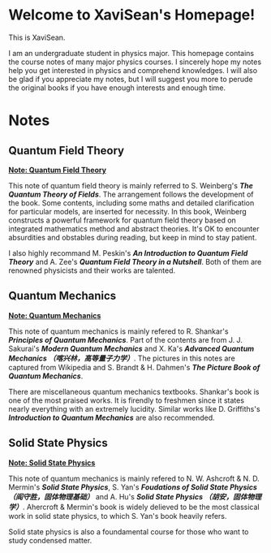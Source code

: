 # Welcome to XaviSean's Homepage!

This is XaviSean.

I am an undergraduate student in physics major. This homepage contains the course notes of many major physics courses. I sincerely hope my notes help you get interested in physics and comprehend knowledges. I will also be glad if you appreciate my notes, but I will suggest you more to perude the original books if you have enough interests and enough time. 

# Notes

## Quantum Field Theory

<b><a href = "https://xavisean.github.io/Notes_QFT.pdf"> Note: Quantum Field Theory </a></b>

This note of quantum field theory is mainly referred to S. Weinberg's **_The Quantum Theory of Fields_**. The arrangement follows the development of the book. Some contents, including some maths and detailed clarification for particular models, are inserted for necessity. In this book, Weinberg constructs a powerful framework for quantum field theory based on integrated mathematics method and abstract theories. It's OK to encounter absurdities and obstables during reading, but keep in mind to stay patient.

I also highly recommand M. Peskin's **_An Introduction to Quantum Field Theory_** and A. Zee's **_Quantum Field Theory in a Nutshell_**. Both of them are renowned physicists and their works are talented.

## Quantum Mechanics

<b><a href = "https://xavisean.github.io/Note_QM.pdf"> Note: Quantum Mechanics </a></b>

This note of quantum mechanics is mainly refered to R. Shankar's **_Principles of Quantum Mechanics_**. Part of the contents are from J. J. Sakurai's **_Modern Quantum Mechanics_** and X. Ka's **_Advanced Quantum Mechanics （喀兴林，高等量子力学）_**. The pictures in this notes are captured from Wikipedia and S. Brandt & H. Dahmen's **_The Picture Book of Quantum Mechanics_**. 

There are miscellaneous quantum mechanics textbooks. Shankar's book is one of the most praised works. It is firendly to freshmen since it states nearly everything with an extremely lucidity. Similar works like D. Griffiths's **_Introduction to Quantum Mechanics_** are also recommended. 

## Solid State Physics

<b><a href = "https://xavisean.github.io/Note_SolidPhysics.pdf"> Note: Solid State Physics </a></b>

This note of quantum mechanics is mainly refered to N. W. Ashcroft & N. D. Mermin's **_Solid State Physics_**, S. Yan's **_Foudations of Solid State Physics （阎守胜，固体物理基础）_** and A. Hu's **_Solid State Physics （胡安，固体物理学）_**. Ahercroft & Mermin's book is widely delieved to be the most classical work in solid state physics, to which S. Yan's book heavily refers. 

Solid state physics is also a foundamental course for those who want to study condensed matter.
